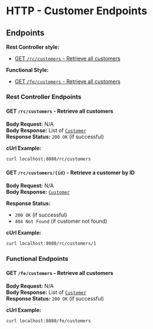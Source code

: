 # HTTP - Customer Endpoints

## Endpoints

**Rest Controller style:**

- [GET `/rc/customers` - Retrieve all customers](#GET-rccustomers---retrieve-all-customers)

**Functional Style:**

- [GET `/fe/customers` - Retrieve all customers](#GET-fecustomers---retrieve-all-customers)

### Rest Controller Endpoints

#### GET `/rc/customers` - Retrieve all customers

**Body Request:** N/A\
**Body Response:** List of [`Customer`][CustomerEntity]\
**Response Status:** `200 OK` (if successful)

**cUrl Example:**

```bash
curl localhost:8080/rc/customers
```

#### GET `/rc/customers/{id}` - Retrieve a customer by ID

**Body Request:** N/A\
**Body Response:** [`Customer`][CustomerEntity]

**Response Status:**
- `200 OK` (if successful)
- `404 Not Found` (if customer not found)

**cUrl Example:**

```bash
curl localhost:8080/rc/customers/1
```

### Functional Endpoints

#### GET `/fe/customers` - Retrieve all customers

**Body Request:** N/A\
**Body Response:** List of [`Customer`][CustomerEntity]\
**Response Status:** `200 OK` (if successful)

**cUrl Example:**

```bash
curl localhost:8080/fe/customers
```


[CustomerEntity]: ./Customer.kt
